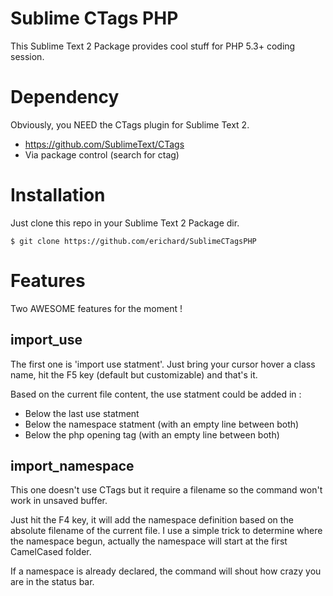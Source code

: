Sublime CTags PHP
=================

This Sublime Text 2 Package provides cool stuff for PHP 5.3+ coding session.


Dependency
==========

Obviously, you NEED the CTags plugin for Sublime Text 2.

  - https://github.com/SublimeText/CTags
  - Via package control (search for ctag)


Installation
===========

Just clone this repo in your Sublime Text 2 Package dir.

```
$ git clone https://github.com/erichard/SublimeCTagsPHP
```


Features
========

Two AWESOME features for the moment !


import_use
----------

The first one is 'import use statment'. Just bring your cursor hover
a class name, hit the F5 key (default but customizable) and that's it.

Based on the current file content, the use statment could be added in :

  - Below the last use statment
  - Below the namespace statment (with an empty line between both)
  - Below the php opening tag (with an empty line between both)


import_namespace
----------------

This one doesn't use CTags but it require a filename so the command won't work
in unsaved buffer.

Just hit the F4 key, it will add the namespace definition based on the absolute
filename of the current file. I use a simple trick to determine where the
namespace begun, actually the namespace will start at the first CamelCased
folder.

If a namespace is already declared, the command will shout how crazy you are in
the status bar.